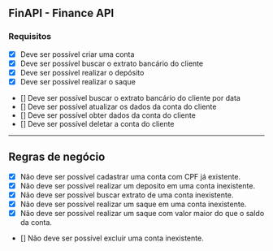 ## FinAPI - Finance API

### Requisitos

- [X] Deve ser possível criar uma conta
- [X] Deve ser possível buscar o extrato bancário do cliente
- [X] Deve ser possível realizar o depósito
- [X] Deve ser possível realizar o saque
- [] Deve ser possível buscar o extrato bancário do cliente por data
- [] Deve ser possível atualizar os dados da conta do cliente
- [] Deve ser possível obter dados da conta do cliente
- [] Deve ser possível deletar a conta do cliente

---

## Regras de negócio

- [X] Não deve ser possível cadastrar uma conta com CPF já existente.
- [X] Não deve ser possível realizar um deposito em uma conta inexistente.
- [X] Não deve ser possível buscar extrato de uma conta inexistente.
- [X] Não deve ser possível realizar um saque em uma conta inexistente.
- [X] Não deve ser possível realizar um saque com valor maior do que o saldo da conta.
- [] Não deve ser possível excluir uma conta inexistente.
